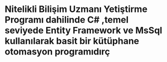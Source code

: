 # Nitelikli Bilişim Uzmanı Yetiştirme Programı dahilinde C# ,temel seviyede Entity Framework ve MsSql kullanılarak basit bir kütüphane otomasyon programıdırç
